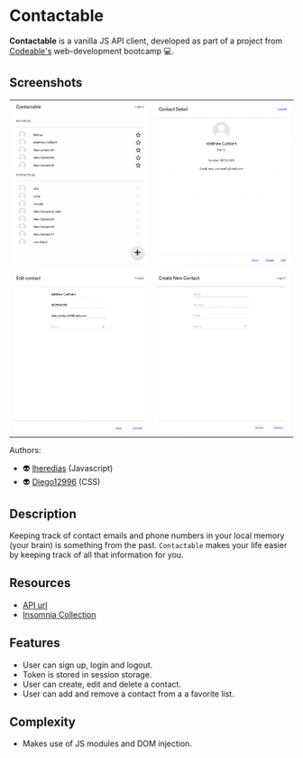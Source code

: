 # Contactable

**Contactable** is a vanilla JS API client, developed as part of a project from [Codeable's](https://github.com/codeableorg) web-development bootcamp 💻.

## Screenshots

<table>
  <tr>
    <td><img src="./screenshots/01.png"></td>
    <td><img src="./screenshots/02.png"></td>
  </tr>
  <tr>
    <td><img src="./screenshots/03.png"></td>
    <td><img src="./screenshots/04.png"></td>
  </tr>
 </table>

Authors:

- 👽 [lheredias](https://github.com/lheredias) (Javascript)
- 👽 [Diego12996](https://github.com/Diego12996) (CSS)

## Description

Keeping track of contact emails and phone numbers in your local memory (your brain) is something from the past. `Contactable` makes your life easier by keeping track of all that information for you.

## Resources

- [API url](https://contactable-api.herokuapp.com)
- [Insomnia Collection](./insomnia-collection.json)

## Features

- User can sign up, login and logout.
- Token is stored in session storage. 
- User can create, edit and delete a contact.
- User can add and remove a contact from a a favorite list.

## Complexity

- Makes use of JS modules and DOM injection.